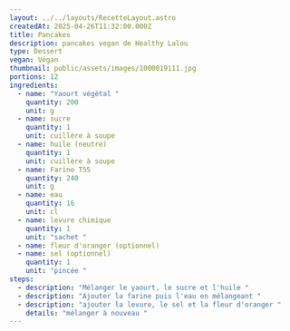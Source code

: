 ```yaml
---
layout: ../../layouts/RecetteLayout.astro
createdAt: 2025-04-26T11:32:00.000Z
title: Pancakes
description: pancakes vegan de Healthy Lalou
type: Dessert
vegan: Végan
thumbnail: public/assets/images/1000019111.jpg
portions: 12
ingredients:
  - name: "Yaourt végétal "
    quantity: 200
    unit: g
  - name: sucre
    quantity: 1
    unit: cuillère à soupe
  - name: huile (neutre)
    quantity: 1
    unit: cuillère à soupe
  - name: Farine T55
    quantity: 240
    unit: g
  - name: eau
    quantity: 16
    unit: cl
  - name: levure chimique
    quantity: 1
    unit: "sachet "
  - name: fleur d'oranger (optionnel)
  - name: sel (optionnel)
    quantity: 1
    unit: "pincée "
steps:
  - description: "Mélanger le yaourt, le sucre et l'huile "
  - description: "Ajouter la farine puis l'eau en mélangeant "
  - description: "ajouter la levure, le sel et la fleur d'oranger "
    details: "mélanger à nouveau "
---
```

